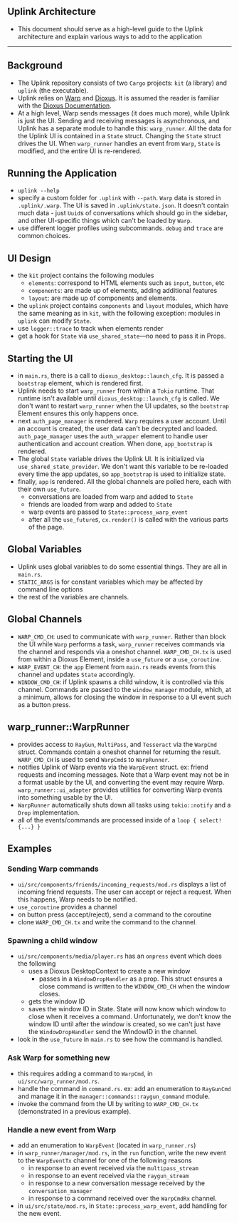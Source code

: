 ##  Uplink Architecture
- This document should serve as a high-level guide to the Uplink architecture and explain various ways to add to the application
---

## Background
- The Uplink repository consists of two `Cargo` projects: `kit` (a library) and `uplink` (the executable).  
- Uplink relies on [Warp](https://github.com/Satellite-im/Warp) and [Dioxus](https://github.com/DioxusLabs/dioxus). It is assumed the reader is familiar with the [Dioxus Documentation](https://dioxuslabs.com/guide/). 
- At a high level, Warp sends messages (it does much more), while Uplink is just the UI. Sending and receiving messages is asynchronous, and Uplink has a separate module to handle this: `warp_runner`. All the data for the Uplink UI is contained in a `State` struct. Changing the `State` struct drives the UI. When `warp_runner` handles an event from `Warp`, `State` is modified, and the entire UI is re-rendered.   

## Running the Application
- `uplink --help`
- specify a custom folder for `.uplink` with `--path`. `Warp` data is stored in `.uplink/.warp`. The UI is saved in `.uplink/state.json`. It doesn't contain much data - just `Uuid`s of conversations which should go in the sidebar, and other UI-specific things which can't be loaded by `Warp`. 
- use different logger profiles using subcommands. `debug` and `trace` are common choices. 

## UI Design
- the `kit` project contains the following modules
    + `elements`: correspond to HTML elements such as `input`, `button`, etc
    + `components`: are made up of elements, adding additional features
    + `layout`: are made up of components and elements. 
- the `uplink` project contains `components` and `layout` modules, which have the same meaning as in `kit`, with the following exception: modules in `uplink` can modify `State`. 
- use `logger::trace` to track when elements render
- get a hook for `State` via `use_shared_state`—no need to pass it in Props. 

## Starting the UI
- in `main.rs`, there is a call to `dioxus_desktop::launch_cfg`. It is passed a `bootstrap` element, which is rendered first. 
- Uplink needs to start `warp_runner` from within a `Tokio` runtime. That runtime isn't available until `dioxus_desktop::launch_cfg` is called. We don't want to restart `warp_runner` when the UI updates, so the `bootstrap` Element ensures this only happens once. 
- next `auth_page_manager` is rendered. `Warp` requires a user account. Until an account is created, the user data can't be decrypted and loaded. `auth_page_manager` uses the `auth_wrapper` element to handle user authentication and account creation. When done, `app_bootstrap` is rendered. 
- The global `State` variable drives the Uplink UI. It is initialized via `use_shared_state_provider`. We don't want this variable to be re-loaded every time the app updates, so `app_bootstrap` is used to initialize state. 
- finally, `app` is rendered. All the global channels are polled here, each with their own `use_future`. 
    + conversations are loaded from warp and added to `State`
    + friends are loaded from warp and added to `State`
    + warp events are passed to `State::process_warp_event`
    + after all the `use_future`s, `cx.render()` is called with the various parts of the page.

## Global Variables
- Uplink uses global variables to do some essential things. They are all in `main.rs`. 
- `STATIC_ARGS` is for constant variables which may be affected by command line options
- the rest of the variables are channels. 

## Global Channels
- `WARP_CMD_CH`: used to communicate with `warp_runner`. Rather than block the UI while `Warp` performs a task, `warp_runner` receives commands via the channel and responds via a oneshot channel. `WARP_CMD_CH.tx` is used from within a Dioxus Element, inside a `use_future` or a `use_coroutine`. 
- `WARP_EVENT_CH`: the `app` Element from `main.rs` reads events from this channel and updates `State` accordingly. 
- `WINDOW_CMD_CH`: if Uplink spawns a child window, it is controlled via this channel. Commands are passed to the `window_manager` module, which, at a minimum, allows for closing the window in response to a UI event such as a button press. 

## warp_runner::WarpRunner
- provides access to `RayGun`, `MultiPass`, and `Tesseract` via the `WarpCmd` struct. Commands contain a oneshot channel for returning the result. `WARP_CMD_CH` is used to send `WarpCmd`s to `WarpRunner`.   
- notifies Uplink of Warp events via the `WarpEvent` struct. ex: friend requests and incoming messages. Note that a Warp event may not be in a format usable by the UI, and converting the event may require Warp. `warp_runner::ui_adapter` provides utilities for converting Warp events into something usable by the UI. 
- `WarpRunner` automatically shuts down all tasks using `tokio::notify` and a `Drop` implementation.
- all of the events/commands are processed inside of a `loop { select!{...} }`

## Examples

### Sending Warp commands
- `ui/src/components/friends/incoming_requests/mod.rs` displays a list of incoming friend requests. The user can accept or reject a request. When this happens, Warp needs to be notified. 
- `use_coroutine` provides a channel
- on button press (accept/reject), send a command to the coroutine
- clone `WARP_CMD_CH.tx` and write the command to the channel. 


### Spawning a child window
- `ui/src/components/media/player.rs` has an `onpress` event which does the following
    - uses a Dioxus DesktopContext to create a new window
        - passes in a `WindowDropHandler` as a prop. This struct ensures a close command is written to the `WINDOW_CMD_CH` when the window closes. 
    - gets the window ID
    - saves the window ID in State. State will now know which window to close when it receives a command. Unfortunately, we don't know the window ID until after the window is created, so we can't just have the `WindowDropHandler` send the WindowID in the channel. 
- look in the `use_future` in `main.rs` to see how the command is handled. 

### Ask Warp for something new
- this requires adding a command to `WarpCmd`, in `ui/src/warp_runner/mod.rs`. 
- handle the command in `command.rs`. ex: add an enumeration to `RayGunCmd` and manage it in the `manager::commands::raygun_command` module. 
- invoke the command from the UI by writing to `WARP_CMD_CH.tx` (demonstrated in a previous example). 

### Handle a new event from Warp
- add an enumeration to `WarpEvent` (located in `warp_runner.rs`)
- in `warp_runner/manager/mod.rs`, in the `run` function, write the new event to the `WarpEventTx` channel for one of the following reasons
    - in response to an event received via the `multipass_stream`
    - in response to an event received via the `raygun_stream`
    - in response to a new conversation message received by the `conversation_manager`
    - in response to a command received over the `WarpCmdRx` channel. 
- in `ui/src/state/mod.rs`, in `State::process_warp_event`, add handling for the new event. 
